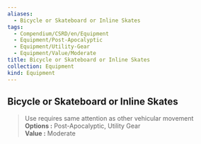```yaml
---
aliases:
  - Bicycle or Skateboard or Inline Skates
tags:
  - Compendium/CSRD/en/Equipment
  - Equipment/Post-Apocalyptic
  - Equipment/Utility-Gear
  - Equipment/Value/Moderate
title: Bicycle or Skateboard or Inline Skates
collection: Equipment
kind: Equipment
---
```

## Bicycle or Skateboard or Inline Skates  
  
>Use requires same attention as other vehicular movement  
> **Options :** Post-Apocalyptic, Utility Gear  
> **Value :** Moderate